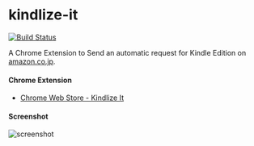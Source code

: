kindlize-it
===

[![Build Status](https://travis-ci.org/ymkjp/kindlize-it.svg?branch=master)](https://travis-ci.org/ymkjp/kindlize-it)

A Chrome Extension to Send an automatic request for Kindle Edition on [amazon.co.jp](https://amazon.co.jp/).


#### Chrome Extension

* [Chrome Web Store - Kindlize It](https://chrome.google.com/webstore/detail/kindlize-it/lmeeghblnndbojbcdahjgoakgclnpfcl)


#### Screenshot

![screenshot](https://i.gyazo.com/86ea33db83c24666043a55ffcb77e62d.png)

